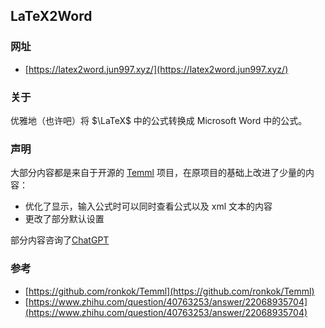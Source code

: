 ## LaTeX2Word


### 网址

- [https://latex2word.jun997.xyz/](https://latex2word.jun997.xyz/)

### 关于

优雅地（也许吧）将 $\LaTeX$ 中的公式转换成 Microsoft Word 中的公式。

### 声明

大部分内容都是来自于开源的 [Temml](https://temml.org/) 项目，在原项目的基础上改进了少量的内容：

- 优化了显示，输入公式时可以同时查看公式以及 xml 文本的内容
- 更改了部分默认设置

部分内容咨询了[ChatGPT](https://chatgpt.com/)

### 参考

- [https://github.com/ronkok/Temml](https://github.com/ronkok/Temml)
- [https://www.zhihu.com/question/40763253/answer/22068935704](https://www.zhihu.com/question/40763253/answer/22068935704)


